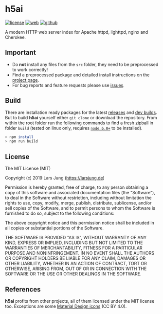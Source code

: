 # h5ai

[![license][license-img]][github] [![web][web-img]][web] [![github][github-img]][github]

A modern HTTP web server index for Apache httpd, lighttpd, nginx and Cherokee.


## Important

* Do **not** install any files from the `src` folder, they need to be
  preprocessed to work correctly!
* Find a preprocessed package and detailed install instructions on the
  [project page][web].
* For bug reports and feature requests please use [issues][github-issues].


## Build

There are installation ready packages for the latest [releases][release] and
[dev builds][develop]. But to build **h5ai** yourself either `git clone` or
download the repository. From within the root folder run the following
commands to find a fresh zipball in folder `build` (tested on linux only,
requires [`node 6.0+`][node] to be installed).

~~~sh
> npm install
> npm run build
~~~


## License

The MIT License (MIT)

Copyright (c) 2019 Lars Jung (https://larsjung.de)

Permission is hereby granted, free of charge, to any person obtaining a copy
of this software and associated documentation files (the "Software"), to deal
in the Software without restriction, including without limitation the rights
to use, copy, modify, merge, publish, distribute, sublicense, and/or sell
copies of the Software, and to permit persons to whom the Software is
furnished to do so, subject to the following conditions:

The above copyright notice and this permission notice shall be included in
all copies or substantial portions of the Software.

THE SOFTWARE IS PROVIDED "AS IS", WITHOUT WARRANTY OF ANY KIND, EXPRESS OR
IMPLIED, INCLUDING BUT NOT LIMITED TO THE WARRANTIES OF MERCHANTABILITY,
FITNESS FOR A PARTICULAR PURPOSE AND NONINFRINGEMENT. IN NO EVENT SHALL THE
AUTHORS OR COPYRIGHT HOLDERS BE LIABLE FOR ANY CLAIM, DAMAGES OR OTHER
LIABILITY, WHETHER IN AN ACTION OF CONTRACT, TORT OR OTHERWISE, ARISING FROM,
OUT OF OR IN CONNECTION WITH THE SOFTWARE OR THE USE OR OTHER DEALINGS IN
THE SOFTWARE.


## References

**h5ai** profits from other projects, all of them licensed under the MIT license
too. Exceptions are some [Material Design icons][material-design-icons] (CC BY 4.0).


[web]: https://larsjung.de/h5ai/
[github]: https://github.com/lrsjng/h5ai
[github-issues]: https://github.com/lrsjng/h5ai/issues
[release]: https://release.larsjung.de/h5ai/
[develop]: https://release.larsjung.de/h5ai/develop/
[node]: https://nodejs.org
[material-design-icons]: https://github.com/google/material-design-icons

[license-img]: https://img.shields.io/badge/license-MIT-a0a060.svg?style=flat-square
[web-img]: https://img.shields.io/badge/web-larsjung.de/h5ai-a0a060.svg?style=flat-square
[github-img]: https://img.shields.io/badge/github-lrsjng/h5ai-a0a060.svg?style=flat-square
